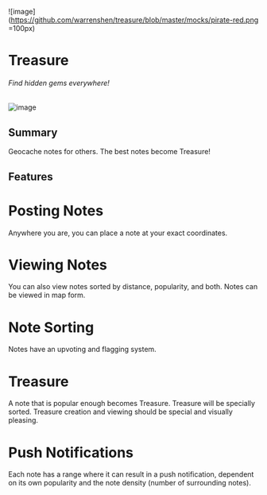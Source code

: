 ![image](https://github.com/warrenshen/treasure/blob/master/mocks/pirate-red.png =100px)

# Treasure

###### Find hidden gems everywhere!

![image](https://github.com/warrenshen/treasure/blob/master/mocks/0home.png)

## Summary

Geocache notes for others. The best notes become Treasure!

## Features

# Posting Notes
Anywhere you are, you can place a note at your exact coordinates. 

# Viewing Notes
You can also view notes sorted by distance, popularity, and both. Notes can be viewed in map form.

# Note Sorting
Notes have an upvoting and flagging system.

# Treasure
A note that is popular enough becomes Treasure. Treasure will be specially sorted. Treasure creation and viewing should be special and visually pleasing.

# Push Notifications
Each note has a range where it can result in a push notification, dependent on its own popularity and the note density (number of surrounding notes).
